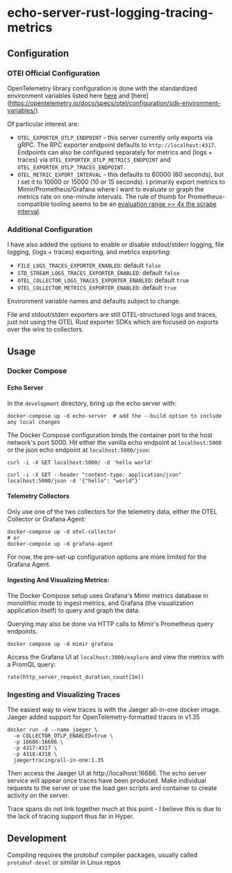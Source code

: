 # echo-server-rust-logging-tracing-metrics

## Configuration

### OTEl Official Configuration

OpenTelemetry library configuration is done with the standardized environment variables listed here
[here](https://opentelemetry.io/docs/concepts/sdk-configuration/) and
[here] (https://opentelemetry.io/docs/specs/otel/configuration/sdk-environment-variables/).

Of particular interest are:

* `OTEL_EXPORTER_OTLP_ENDPOINT` - this server currently only exports via gRPC.
  The RPC exporter endpoint defaults to `http://localhost:4317`.
  Endpoints can also be configured separately for metrics and (logs + traces) via
  `OTEL_EXPORTER_OTLP_METRICS_ENDPOINT` and `OTEL_EXPORTER_OTLP_TRACES_ENDPOINT`.
* `OTEL_METRIC_EXPORT_INTERVAL` - this defaults to 60000 (60 seconds), but I set it to 10000 or 15000 (10 or 15
  seconds).
  I primarily export metrics to Mimir/Prometheus/Grafana where I want to evaluate or graph the metrics rate on
  one-minute intervals.
  The rule of thumb for Prometheus-compatible tooling seems to be an
  [evaluation range >= 4x the scrape interval](https://www.robustperception.io/what-range-should-i-use-with-rate/).

### Additional Configuration

I have also added the options to enable or disable stdout/stderr logging, file logging, (logs + traces) exporting, and
metrics exporting:

* `FILE_LOGS_TRACES_EXPORTER_ENABLED`: default `false`
* `STD_STREAM_LOGS_TRACES_EXPORTER_ENABLED`: default `false`
* `OTEL_COLLECTOR_LOGS_TRACES_EXPORTER_ENABLED`: default `true`
* `OTEL_COLLECTOR_METRICS_EXPORTER_ENABLED`: default `true`

Environment variable names and defaults subject to change.

File and stdout/stderr exporters are still OTEL-structured logs and traces,
just not using the OTEL Rust exporter SDKs which are focused on exports over the wire to collectors.

## Usage

### Docker Compose

#### Echo Server

In the `development` directory, bring up the echo server with:

```shell
docker-compose up -d echo-server  # add the --build option to include any local changes
```

The Docker Compose configuration binds the container port to the host network's port 5000.
Hit either the vanilla echo endpoint at `localhost:5000` or the json echo endpoint at `localhost:5000/json`:

```shell
curl -i -X GET localhost:5000/ -d 'hello world'

curl -i -X GET --header "content-type: application/json" localhost:5000/json -d '{"hello": "world"}'
```

#### Telemetry Collectors

Only use one of the two collectors for the telemetry data, either the OTEL Collector or Grafana Agent:

```shell
docker-compose up -d otel-collector
# or
docker-compose up -d grafana-agent
```

For now, the pre-set-up configuration options are more limited for the Grafana Agent.

#### Ingesting And Visualizing Metrics:

The Docker Compose setup uses Grafana's Mimir metrics database in monolithic mode to ingest metrics,
and Grafana (the visualization application itself) to query and graph the data.

Querying may also be done via HTTP calls to Mimir's Prometheus query endpoints.

```shell
docker compose up -d mimir grafana
```

Access the Grafana UI at `localhost:3000/explore` and view the metrics with a PromQL query:

```PromQL
rate(http_server_request_duration_count[1m])
```

### Ingesting and Visualizing Traces

The easiest way to view traces is with the Jaeger all-in-one docker image.
Jaeger added support for OpenTelemetry-formatted traces in v1.35

```shell
docker run -d --name jaeger \
  -e COLLECTOR_OTLP_ENABLED=true \
  -p 16686:16686 \
  -p 4317:4317 \
  -p 4318:4318 \
  jaegertracing/all-in-one:1.35
```

Then access the Jaeger UI at http://localhost:16686.
The echo server service will appear once traces have been produced.
Make individual requests to the server or use the load gen scripts and container to create activity on the server.

Trace spans do not link together much at this point - I believe this is due to the lack of tracing support thus far in
Hyper.

## Development

Compiling requires the protobuf compiler packages, usually called `protobuf-devel` or similar in Linux repos
